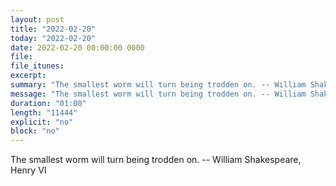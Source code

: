 ```yaml
---
layout: post
title: "2022-02-20"
today: "2022-02-20"
date: 2022-02-20 00:00:00 0000
file:
file_itunes:
excerpt:
summary: "The smallest worm will turn being trodden on. -- William Shakespeare, Henry VI "
message: "The smallest worm will turn being trodden on. -- William Shakespeare, Henry VI "
duration: "01:00"
length: "11444"
explicit: "no"
block: "no"
---
```

The smallest worm will turn being trodden on. -- William Shakespeare, Henry VI 

